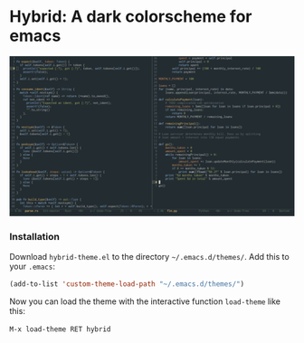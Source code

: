 # Hybrid: A dark colorscheme for emacs

![Preview](https://github.com/evanbergeron/hybrid-emacs/raw/master/scrot.png)

### Installation

Download `hybrid-theme.el` to the directory `~/.emacs.d/themes/`. Add this to your
`.emacs`:

```lisp
(add-to-list 'custom-theme-load-path "~/.emacs.d/themes/")
```

Now you can load the theme with the interactive function `load-theme` like this:

`M-x load-theme RET hybrid`
